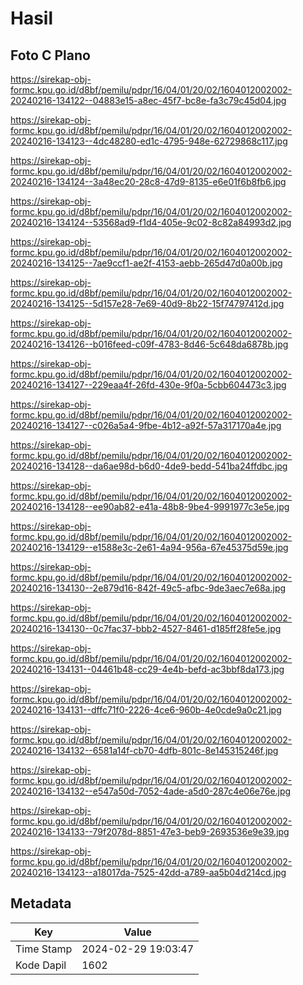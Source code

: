 # Hasil

## Foto C Plano

https://sirekap-obj-formc.kpu.go.id/d8bf/pemilu/pdpr/16/04/01/20/02/1604012002002-20240216-134122--04883e15-a8ec-45f7-bc8e-fa3c79c45d04.jpg

https://sirekap-obj-formc.kpu.go.id/d8bf/pemilu/pdpr/16/04/01/20/02/1604012002002-20240216-134123--4dc48280-ed1c-4795-948e-62729868c117.jpg

https://sirekap-obj-formc.kpu.go.id/d8bf/pemilu/pdpr/16/04/01/20/02/1604012002002-20240216-134124--3a48ec20-28c8-47d9-8135-e6e01f6b8fb6.jpg

https://sirekap-obj-formc.kpu.go.id/d8bf/pemilu/pdpr/16/04/01/20/02/1604012002002-20240216-134124--53568ad9-f1d4-405e-9c02-8c82a84993d2.jpg

https://sirekap-obj-formc.kpu.go.id/d8bf/pemilu/pdpr/16/04/01/20/02/1604012002002-20240216-134125--7ae9ccf1-ae2f-4153-aebb-265d47d0a00b.jpg

https://sirekap-obj-formc.kpu.go.id/d8bf/pemilu/pdpr/16/04/01/20/02/1604012002002-20240216-134125--5d157e28-7e69-40d9-8b22-15f74797412d.jpg

https://sirekap-obj-formc.kpu.go.id/d8bf/pemilu/pdpr/16/04/01/20/02/1604012002002-20240216-134126--b016feed-c09f-4783-8d46-5c648da6878b.jpg

https://sirekap-obj-formc.kpu.go.id/d8bf/pemilu/pdpr/16/04/01/20/02/1604012002002-20240216-134127--229eaa4f-26fd-430e-9f0a-5cbb604473c3.jpg

https://sirekap-obj-formc.kpu.go.id/d8bf/pemilu/pdpr/16/04/01/20/02/1604012002002-20240216-134127--c026a5a4-9fbe-4b12-a92f-57a317170a4e.jpg

https://sirekap-obj-formc.kpu.go.id/d8bf/pemilu/pdpr/16/04/01/20/02/1604012002002-20240216-134128--da6ae98d-b6d0-4de9-bedd-541ba24ffdbc.jpg

https://sirekap-obj-formc.kpu.go.id/d8bf/pemilu/pdpr/16/04/01/20/02/1604012002002-20240216-134128--ee90ab82-e41a-48b8-9be4-9991977c3e5e.jpg

https://sirekap-obj-formc.kpu.go.id/d8bf/pemilu/pdpr/16/04/01/20/02/1604012002002-20240216-134129--e1588e3c-2e61-4a94-956a-67e45375d59e.jpg

https://sirekap-obj-formc.kpu.go.id/d8bf/pemilu/pdpr/16/04/01/20/02/1604012002002-20240216-134130--2e879d16-842f-49c5-afbc-9de3aec7e68a.jpg

https://sirekap-obj-formc.kpu.go.id/d8bf/pemilu/pdpr/16/04/01/20/02/1604012002002-20240216-134130--0c7fac37-bbb2-4527-8461-d185ff28fe5e.jpg

https://sirekap-obj-formc.kpu.go.id/d8bf/pemilu/pdpr/16/04/01/20/02/1604012002002-20240216-134131--04461b48-cc29-4e4b-befd-ac3bbf8da173.jpg

https://sirekap-obj-formc.kpu.go.id/d8bf/pemilu/pdpr/16/04/01/20/02/1604012002002-20240216-134131--dffc71f0-2226-4ce6-960b-4e0cde9a0c21.jpg

https://sirekap-obj-formc.kpu.go.id/d8bf/pemilu/pdpr/16/04/01/20/02/1604012002002-20240216-134132--6581a14f-cb70-4dfb-801c-8e145315246f.jpg

https://sirekap-obj-formc.kpu.go.id/d8bf/pemilu/pdpr/16/04/01/20/02/1604012002002-20240216-134132--e547a50d-7052-4ade-a5d0-287c4e06e76e.jpg

https://sirekap-obj-formc.kpu.go.id/d8bf/pemilu/pdpr/16/04/01/20/02/1604012002002-20240216-134133--79f2078d-8851-47e3-beb9-2693536e9e39.jpg

https://sirekap-obj-formc.kpu.go.id/d8bf/pemilu/pdpr/16/04/01/20/02/1604012002002-20240216-134123--a18017da-7525-42dd-a789-aa5b04d214cd.jpg


## Metadata

| Key        | Value               |
| ---------- | ------------------- |
| Time Stamp | 2024-02-29 19:03:47 |
| Kode Dapil | 1602                |



